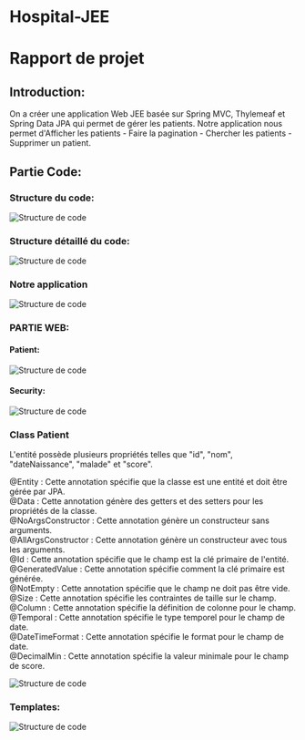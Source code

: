 # Hospital-JEE
<H1>Rapport de projet</H1>

<H2>Introduction:</H2>

On a créer une application Web JEE basée sur Spring MVC, Thylemeaf et Spring Data JPA qui permet de gérer les patients.
Notre application nous permet d'Afficher les patients - Faire la pagination - Chercher les patients - Supprimer un patient.


<H2>Partie Code:</H2>

<H3>Structure du code:</H3>

![Structure de code](g1.png)

<H3>Structure détaillé du code:</H3>

![Structure de code](g2.png)

<H3>Notre application</H3>

![Structure de code](g3.png)

<H3>PARTIE WEB: </H3>

<H4>Patient:</H4>

![Structure de code](g4.png)

<H4>Security:</H4>

![Structure de code](g5.png)


<H3>Class Patient</H3>

 L'entité possède plusieurs propriétés telles que "id", "nom", "dateNaissance", "malade" et "score".
 
@Entity : Cette annotation spécifie que la classe est une entité et doit être gérée par JPA.  
@Data : Cette annotation génère des getters et des setters pour les propriétés de la classe.  
@NoArgsConstructor : Cette annotation génère un constructeur sans arguments.  
@AllArgsConstructor : Cette annotation génère un constructeur avec tous les arguments.   
@Id : Cette annotation spécifie que le champ est la clé primaire de l'entité.  
@GeneratedValue : Cette annotation spécifie comment la clé primaire est générée.  
@NotEmpty : Cette annotation spécifie que le champ ne doit pas être vide.  
@Size : Cette annotation spécifie les contraintes de taille sur le champ.  
@Column : Cette annotation spécifie la définition de colonne pour le champ.  
@Temporal : Cette annotation spécifie le type temporel pour le champ de date.  
@DateTimeFormat : Cette annotation spécifie le format pour le champ de date.  
@DecimalMin : Cette annotation spécifie la valeur minimale pour le champ de score.  


![Structure de code](g6.png)

<H3>Templates:</H3>

![Structure de code](g7.png)














 
